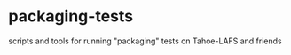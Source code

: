 packaging-tests
===============

scripts and tools for running "packaging" tests on Tahoe-LAFS and friends

